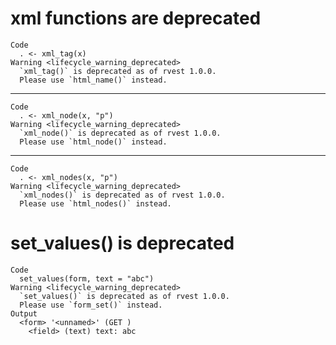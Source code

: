 # xml functions are deprecated

    Code
      . <- xml_tag(x)
    Warning <lifecycle_warning_deprecated>
      `xml_tag()` is deprecated as of rvest 1.0.0.
      Please use `html_name()` instead.

---

    Code
      . <- xml_node(x, "p")
    Warning <lifecycle_warning_deprecated>
      `xml_node()` is deprecated as of rvest 1.0.0.
      Please use `html_node()` instead.

---

    Code
      . <- xml_nodes(x, "p")
    Warning <lifecycle_warning_deprecated>
      `xml_nodes()` is deprecated as of rvest 1.0.0.
      Please use `html_nodes()` instead.

# set_values() is deprecated

    Code
      set_values(form, text = "abc")
    Warning <lifecycle_warning_deprecated>
      `set_values()` is deprecated as of rvest 1.0.0.
      Please use `form_set()` instead.
    Output
      <form> '<unnamed>' (GET )
        <field> (text) text: abc

